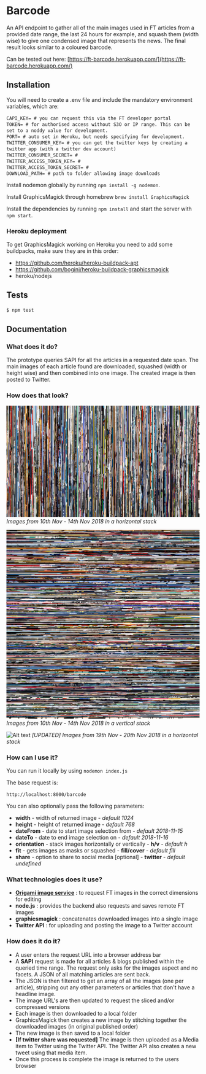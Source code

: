 # Barcode

An API endpoint to gather all of the main images used in FT articles from a provided date range, the last 24 hours for example, and squash them (width wise) to give one condensed image that represents the news. The final result looks similar to a coloured barcode.

Can be tested out here:
[https://ft-barcode.herokuapp.com/](https://ft-barcode.herokuapp.com/)

## Installation

You will need to create a .env file and include the mandatory environment variables, which are:

```
CAPI_KEY= # you can request this via the FT developer portal
TOKEN= # for authorised access without S3O or IP range. This can be set to a noddy value for development.
PORT= # auto set in Heroku, but needs specifying for development.
TWITTER_CONSUMER_KEY= # you can get the twitter keys by creating a twitter app (with a twitter dev account)
TWITTER_CONSUMER_SECRET= # 
TWITTER_ACCESS_TOKEN_KEY= # 
TWITTER_ACCESS_TOKEN_SECRET= # 
DOWNLOAD_PATH= # path to folder allowing image downloads
```

Install nodemon globally by running `npm install -g nodemon`.

Install GraphicsMagick through homebrew `brew install GraphicsMagick`

Install the dependencies by running `npm install` and start the server with `npm start`.


### Heroku deployment

To get GraphicsMagick working on Heroku you need to add some buildpacks, make sure they are in this order:

+ https://github.com/heroku/heroku-buildpack-apt
+ https://github.com/bogini/heroku-buildpack-graphicsmagick
+ heroku/nodejs


## Tests

```sh
$ npm test
```

## Documentation 

### What does it do?

The prototype queries SAPI for all the articles in a requested date span.
The main images of each article found are downloaded, squashed (width or height wise) and then combined into one image.
The created image is then posted to Twitter. 

### How does that look?

![Alt text](./docs/example_horizontal.jpg?raw=true "Example Horizontal Barcode image")
*Images from 10th Nov - 14th Nov 2018 in a horizontal stack*

![Alt text](./docs/example_vertical.jpg?raw=true "Example Vertical Barcode image")
*Images from 10th Nov - 14th Nov 2018 in a vertical stack*

![Alt text](./docs/updated_horizontal.png?raw=true "Example (updated) Horizontal Barcode image")
*[UPDATED] Images from 19th Nov - 20th Nov 2018 in a horizontal stack*


### How can I use it?

You can run it locally by using ```nodemon index.js``` 

The base request is:
```
http://localhost:8000/barcode
```

You can also optionally pass the following parameters:

+ **width** - width of returned image - *default 1024* 
+ **height** - height of returned image - *default 768*
+ **dateFrom** - date to start image selection from - *default 2018-11-15*
+ **dateTo** - date to end image selection on - *default 2018-11-16*
+ **orientation** - stack images horizontally or vertically - **h/v** - *default h*
+ **fit** - gets images as masks or squashed - **fill/cover** - *default fill*
+ **share** - option to share to social media [optional] - **twitter** - *default undefined*


### What technologies does it use?

+ **[Origami image service](https://www.ft.com/__origami/service/image/v2)** : to request FT images in the correct dimensions for editing
+ **node.js** : provides the backend also requests and saves remote FT images
+ **graphicsmagick** : concatenates downloaded images into a single image
+ **Twitter API** : for uploading and posting the image to a Twitter account


### How does it do it?

+ A user enters the request URL into a browser address bar
+ A **SAPI** request is made for all articles & blogs published within the queried time range. The request only asks for the images aspect and no facets. A JSON of all matching articles are sent back.
+ The JSON is then filtered to get an array of all the images (one per article), stripping out any other parameters or articles that don't have a headline image.
+ The image URL's are then updated to request the sliced and/or compressed versions
+ Each image is then downloaded to a local folder
+ GraphicsMagick then creates a new image by stitching together the downloaded images (in original published order)
+ The new image is then saved to a local folder
+ **[If twitter share was requested]** The image is then uploaded as a Media item to Twitter using the Twitter API. The Twitter API also creates a new tweet using that media item.
+ Once this process is complete the image is returned to the users browser
